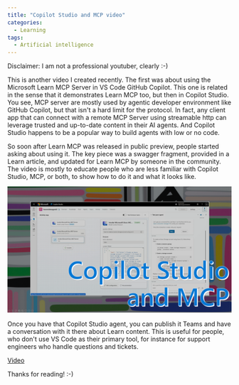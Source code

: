 ```yaml
---
title: "Copilot Studio and MCP video"
categories:
  - Learning
tags:
  - Artificial intelligence
---
```


Disclaimer: I am not a professional youtuber, clearly :-) 

This is another video I created recently. The first was about using the Microsoft Learn MCP Server in VS Code GitHub Copilot. This one is related in the sense that it demonstrates Learn MCP too, but then in Copilot Studio. You see, MCP server are mostly used by agentic developer environment like GitHub Copilot, but that isn't a hard limit for the protocol. In fact, any client app that can connect with a remote MCP Server using streamable http can leverage trusted and up-to-date content in their AI agents. And Copilot Studio happens to be a popular way to build agents with low or no code. 

So soon after Learn MCP was released in public preview, people started asking about using it. The key piece was a swagger fragment, provided in a Learn article, and updated for Learn MCP by someone in the community. The video is mostly to educate people who are less familiar with Copilot Studio, MCP, or both, to show how to do it and what it looks like. 

![img](../assets/images/2025-07-11-copilot-studio-and-mcp-video.png)

Once you have that Copilot Studio agent, you can publish it Teams and have a conversation with it there about Learn content. This is useful for people, who don't use VS Code as their primary tool, for instance for support engineers who handle questions and tickets. 

[Video](https://www.youtube.com/watch?v=nfHWS1S6_pQ)

Thanks for reading! :-)
